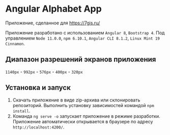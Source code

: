 # Angular Alphabet App

Приложение, сделанное для https://7gis.ru/

Приложение разработано с использованием `Angular 8`, `Bootstrap 4`. Под управлением `Node 11.0.0`, `npm 6.10.1`, `Angular CLI 8.1.2`, `Linux Mint 19 Cinnamon`.

## Диапазон разрешений экранов приложения

`1140px` - `992px` - `576px` - `400px` - `320px`

## Установка и запуск

1. Скачать приложение в виде zip-архива или склонировать репозиторий. Выполнить установку зависимостей командой `npm install`.
2. Команда `ng serve -o` запускает приложение в режиме разработки. Приложение автоматически открывается в браузере по адресу `http://localhost:4200/`.
